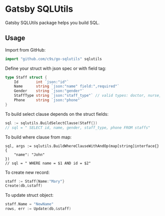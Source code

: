 Gatsby SQLUtils
=================

Gatsby SQLUtils package helps you build SQL.


Usage
-----

Import from GitHub:

```go
import "github.com/c9s/go-sqlutils" sqlutils
```

Define your struct with json spec or with field tag:

```go
type Staff struct {
	Id        int `json:"id"`
	Name      string `json:"name" field:",required"`
	Gender    string `json:"gender"`
	StaffType string `json:"staff_type"` // valid types: doctor, nurse, ...etc
	Phone     string `json:"phone"`
}
```

To build select clause depends on the struct fields:

```go
sql := sqlutils.BuildSelectClause(Staff{})
// sql = " SELECT id, name, gender, staff_type, phone FROM staffs"
```

To build where clause from map:

```
sql, args := sqlutils.BuildWhereClauseWithAndOp(map[string]interface{} {
    "name": "John"
})
// sql = " WHERE name = $1 AND id = $2"
```

To create new record:

```go
staff := Staff{Name:"Mary"}
Create(db,&staff)
```

To update struct object:

```go
staff.Name = "NewName"
rows, err := Update(db,&staff)
```








